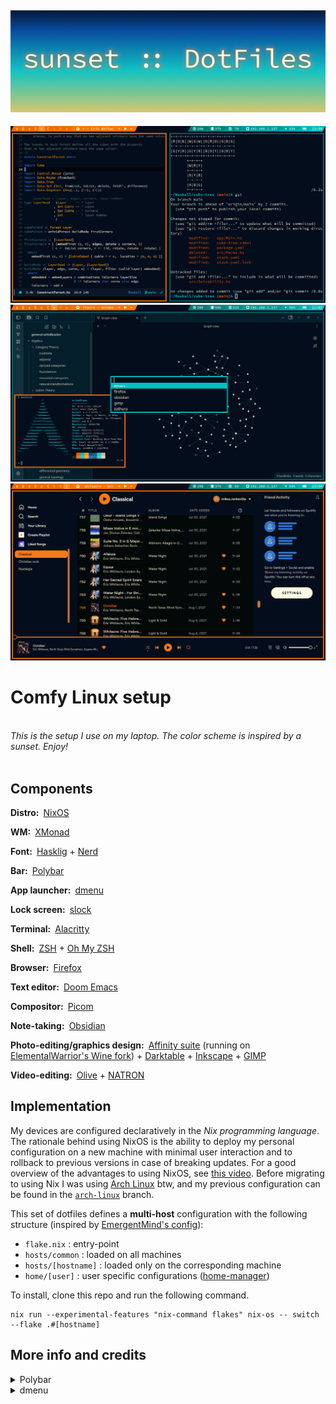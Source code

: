 ![sunset :: DotFiles](img/banner.png)
---
![Emacs and terminal](img/emacs.png)
![Obsidian and Neofetch](img/neofetch_obsidian.png)
![Spicetify](img/spicetify.png)

# Comfy Linux setup
<br />*This is the setup I use on my laptop. The color scheme is inspired by a sunset. Enjoy!*<br /><br />

## Components
**Distro:**&ensp;[NixOS](https://nixos.org)

**WM:**&ensp;[XMonad](https://xmonad.org)

**Font:**&ensp;[Hasklig](https://github.com/i-tu/Hasklig) + [Nerd](https://www.nerdfonts.com/)

**Bar:**&ensp;[Polybar](https://github.com/polybar/polybar)

**App launcher:**&ensp;[dmenu](https://tools.suckless.org/dmenu)

**Lock screen:**&ensp;[slock](https://tools.suckless.org/slock)

**Terminal:**&ensp;[Alacritty](https://github.com/alacritty/alacritty)

**Shell:**&ensp;[ZSH](https://www.zsh.org) + [Oh My ZSH](https://ohmyz.sh)

**Browser:**&ensp;[Firefox](https://www.mozilla.org/en-US/firefox)

**Text editor:**&ensp;[Doom Emacs](https://doomemacs.org)

**Compositor:**&ensp;[Picom](https://github.com/yshui/picom)

**Note-taking:**&ensp;[Obsidian](https://obsidian.md)

**Photo-editing/graphics design:**&ensp;[Affinity suite](https://affinity.serif.com/en-gb/) (running on [ElementalWarrior's Wine fork](https://gitlab.winehq.org/ElementalWarrior/wine/-/tree/affinity-photo3-wine9.13-part3?ref_type=heads)) + [Darktable](https://www.darktable.org/) + [Inkscape](https://inkscape.org/) + [GIMP](https://www.gimp.org/)

**Video-editing:**&ensp;[Olive](https://github.com/olive-editor/olive) + [NATRON](https://natrongithub.github.io/)

## Implementation
My devices are configured declaratively in the _Nix programming language_. The rationale behind using NixOS is the ability to
deploy my personal configuration on a new machine with minimal user interaction and to rollback to previous versions in case
of breaking updates. For a good overview of the advantages to using NixOS, see [this video](https://www.youtube.com/watch?v=CwfKlX3rA6E).
Before migrating to using Nix I was using [Arch Linux](https://archlinux.org) btw, and my previous configuration can be found in the [`arch-linux`](https://github.com/MiksuR/dotfiles/tree/arch-linux) branch.

This set of dotfiles defines a **multi-host** configuration with the following structure (inspired by [EmergentMind's config](https://github.com/EmergentMind/nix-config)):
- `flake.nix` : entry-point
- `hosts/common` : loaded on all machines
- `hosts/[hostname]` : loaded only on the corresponding machine
- `home/[user]` : user specific configurations ([home-manager](https://github.com/nix-community/home-manager))

To install, clone this repo and run the following command.
```
nix run --experimental-features "nix-command flakes" nix-os -- switch --flake .#[hostname]
```

## More info and credits
<details>
  <summary>Polybar</summary>
  
  The bar is based on a theme called *shapes* by [adi1090x](https://github.com/adi1090x/polybar-themes).
  
  In addition to the standard modules, the bar uses [`spot-on`](https://github.com/MiksuR/spot-on).
  
</details>

<details>
  <summary>dmenu</summary>
  
  I use the following patches on dmenu:
  - [border](https://tools.suckless.org/dmenu/patches/border)
  - [center](https://tools.suckless.org/dmenu/patches/center)
  
  In addition, I use the `run_recent` [script](https://tools.suckless.org/dmenu/scripts).
  
</details>
